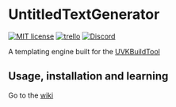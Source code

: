 # UntitledTextGenerator
[![MIT license](https://img.shields.io/badge/License-MIT-blue.svg)](https://lbesson.mit-license.org/)
[![trello](https://img.shields.io/badge/Trello-UDE-blue])](https://trello.com/b/HmfuRY2K/untitleddesktop)
[![Discord](https://img.shields.io/discord/717037253292982315.svg?label=&logo=discord&logoColor=ffffff&color=7389D8&labelColor=6A7EC2)](https://discord.gg/4wgH8ZE)

A templating engine built for the [UVKBuildTool](https://github.com/MadLadSquad/UVKBuiltTool)

## Usage, installation and learning
Go to the [wiki](https://github.com/MadLadSquad/UntitledTextGenerator/wiki)
